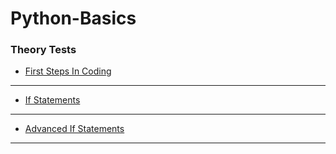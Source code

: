 # Python-Basics

### Theory Tests

- [First Steps In Coding](https://forms.gle/4AWEhqwcWYCz6m24A)

---

- [If Statements](https://forms.gle/Bc91id6HnSLG6hvK6)

---

- [Advanced If Statements](https://forms.gle/CWRK9h1hgN8REhMJ7)

---
